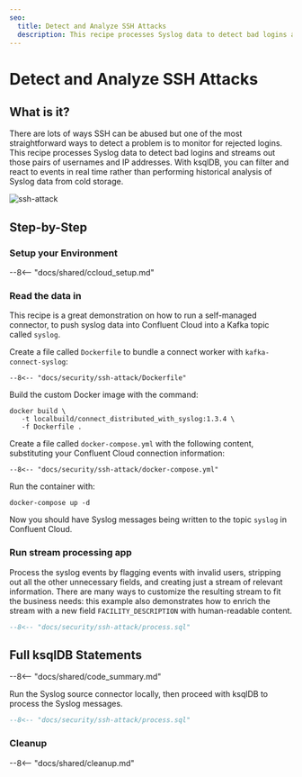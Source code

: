 ```yaml
---
seo:
  title: Detect and Analyze SSH Attacks
  description: This recipe processes Syslog data to detect bad logins and streams out those pairs of usernames and IP addresses.
---
```


# Detect and Analyze SSH Attacks

## What is it?

There are lots of ways SSH can be abused but one of the most straightforward ways to detect a problem is to monitor for rejected logins.
This recipe processes Syslog data to detect bad logins and streams out those pairs of usernames and IP addresses.
With ksqlDB, you can filter and react to events in real time rather than performing historical analysis of Syslog data from cold storage.

![ssh-attack](../../img/ssh-attack.png)

## Step-by-Step

### Setup your Environment

--8<-- "docs/shared/ccloud_setup.md"

### Read the data in

This recipe is a great demonstration on how to run a self-managed connector, to push syslog data into Confluent Cloud into a Kafka topic called `syslog`.

Create a file called `Dockerfile` to bundle a connect worker with `kafka-connect-syslog`:

```text
--8<-- "docs/security/ssh-attack/Dockerfile"
```

Build the custom Docker image with the command:

```
docker build \
   -t localbuild/connect_distributed_with_syslog:1.3.4 \
   -f Dockerfile .
```

Create a file called `docker-compose.yml` with the following content, substituting your Confluent Cloud connection information:

```text
--8<-- "docs/security/ssh-attack/docker-compose.yml"
```

Run the container with:

```
docker-compose up -d
```

Now you should have Syslog messages being written to the topic `syslog` in Confluent Cloud.

### Run stream processing app

Process the syslog events by flagging events with invalid users, stripping out all the other unnecessary fields, and creating just a stream of relevant information.
There are many ways to customize the resulting stream to fit the business needs: this example also demonstrates how to enrich the stream with a new field `FACILITY_DESCRIPTION` with human-readable content.

```sql
--8<-- "docs/security/ssh-attack/process.sql"
```

## Full ksqlDB Statements

--8<-- "docs/shared/code_summary.md"

Run the Syslog source connector locally, then proceed with ksqlDB to process the Syslog messages.

```sql
--8<-- "docs/security/ssh-attack/process.sql"
```

### Cleanup

--8<-- "docs/shared/cleanup.md"
